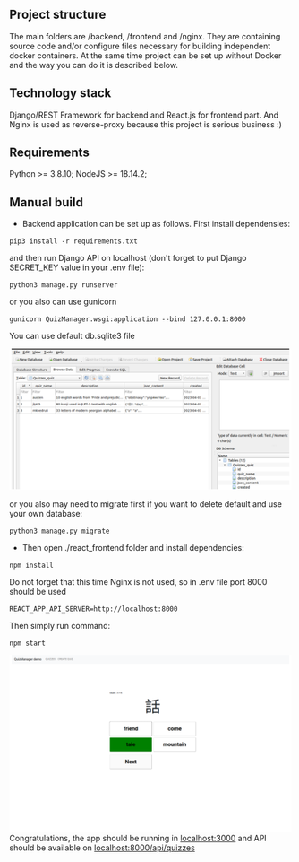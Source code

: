 ## Project structure
The main folders are /backend, /frontend and /nginx.
They are containing source code and/or configure files necessary for building independent docker containers.
At the same time project can be set up without Docker and the way you can do it is described below.

## Technology stack
Django/REST Framework for backend and React.js for frontend part.
And Nginx is used as reverse-proxy because this project is serious business :)

## Requirements
Python >= 3.8.10;
NodeJS >= 18.14.2;

## Manual build
- Backend application can be set up as follows. First install dependensies:
```
pip3 install -r requirements.txt
```
and then run Django API on localhost (don't forget to put Django SECRET_KEY value in your .env file):
```
python3 manage.py runserver
```
or you also can use gunicorn
```
gunicorn QuizManager.wsgi:application --bind 127.0.0.1:8000
```
You can use default db.sqlite3 file

![image](../screenshots/db_view.png)

or you also may need to migrate first if you want to delete default and use your own database:
```
python3 manage.py migrate
```
- Then open ./react_frontend folder and install dependencies:
```
npm install
```
Do not forget that this time Nginx is not used, so in .env file port 8000 should be used 
```
REACT_APP_API_SERVER=http://localhost:8000
```
Then simply run command:
```
npm start
```
![image](../screenshots/jlpt-5.png)
Congratulations, the app should be running in [localhost:3000](http://localhost:3000)
and API should be available on [localhost:8000/api/quizzes](http://localhost:8000/api/quizzes)
